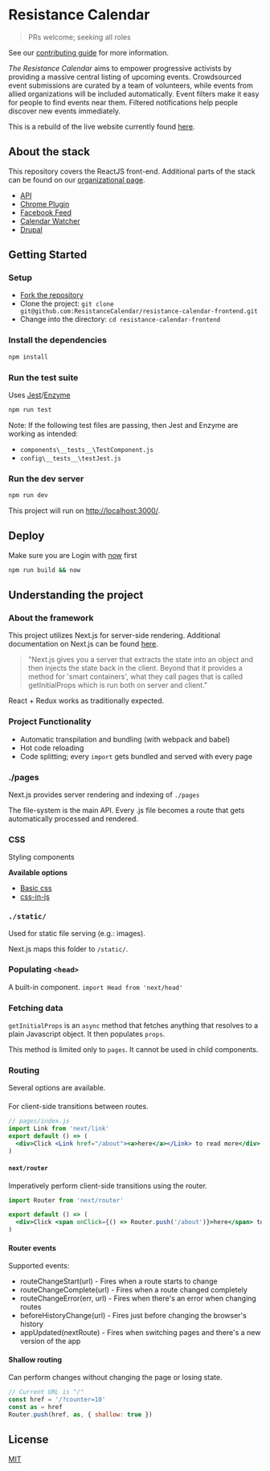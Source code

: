 # Resistance Calendar

> PRs welcome; seeking all roles

See our [contributing guide](CONTRIBUTING.md) for more information.

*The Resistance Calendar* aims to empower progressive activists by providing a massive central listing of upcoming events. Crowdsourced event submissions are curated by a team of volunteers, while events from allied organizations will be included automatically. Event filters make it easy for people to find events near them. Filtered notifications help people discover new events immediately. 

This is a rebuild of the live website currently found [here](https://www.resistancecalendar.org/).

## About the stack

This repository covers the ReactJS front-end.  Additional parts of the stack can be found on our [organizational page](https://github.com/ResistanceCalendar).

- [API](https://github.com/ResistanceCalendar/resistance-calendar-api)
- [Chrome Plugin](https://github.com/ResistanceCalendar/resistance-calendar-chrome-ext)
- [Facebook Feed](https://github.com/ResistanceCalendar/FacebookFeed)
- [Calendar Watcher](https://github.com/ResistanceCalendar/resistance-cal-watcher)
- [Drupal](https://github.com/ResistanceCalendar/resistance-drupal)

## Getting Started

### Setup

- [Fork the repository](https://help.github.com/articles/fork-a-repo/)
- Clone the project: `git clone git@github.com:ResistanceCalendar/resistance-calendar-frontend.git`
- Change into the directory: `cd resistance-calendar-frontend`

### Install the dependencies

```sh
npm install
```

### Run the test suite

Uses [Jest](https://facebook.github.io/jest/)/[Enzyme](http://airbnb.io/enzyme/)

```sh
npm run test
```

Note: If the following test files are passing, then Jest and Enzyme are working as intended:

- `components\__tests__\TestComponent.js`
- `config\__tests__\testJest.js`

### Run the dev server

```sh
npm run dev
```

This project will run on [http://localhost:3000/](http://localhost:3000/).

## Deploy
Make sure you are Login with [now](zeit.co/now) first

```sh
npm run build && now
```

## Understanding the project

### About the framework

This project utilizes Next.js for server-side rendering.  Additional documentation on Next.js can be found [here](https://zeit.co/blog/next).

>"Next.js gives you a server that extracts the state into an object and then injects the state back in the client. Beyond that it provides a method for 'smart containers', what they call pages that is called getInitialProps which is run both on server and client."

React + Redux works as traditionally expected.

### Project Functionality

- Automatic transpilation and bundling (with webpack and babel)
- Hot code reloading
- Code splitting; every `import` gets bundled and served with every page

### ./pages

Next.js provides server rendering and indexing of `./pages`

The file-system is the main API. Every .js file becomes a route that gets automatically processed and rendered.

### CSS

<p>Styling components
  <summary><b>Available options</b></summary>
  <ul>
    <li><a href="https://github.com/zeit/styled-jsx">Basic css</a></li>
    <li><a href="https://github.com/zeit/next.js/tree/master/examples/with-styled-components">css-in-js</a></li>
  </ul>
</p>

### `./static/`

Used for static file serving (e.g.: images).

Next.js maps this folder to `/static/`.

### Populating `<head>`

A built-in component.  `import Head from 'next/head'`

### Fetching data

`getInitialProps` is an `async` method that fetches anything that resolves to a plain Javascript object.  It then populates `props`.

This method is limited only to `pages`.  It cannot be used in child components.

### Routing

Several options are available.

#### <Link>

For client-side transitions between routes.

```jsx
// pages/index.js
import Link from 'next/link'
export default () => (
  <div>Click <Link href="/about"><a>here</a></Link> to read more</div>
)
```

#### `next/router`

Imperatively perform client-side transitions using the router.

```jsx
import Router from 'next/router'

export default () => (
  <div>Click <span onClick={() => Router.push('/about')}>here</span> to read more</div>
)
```

#### Router events

Supported events:

- routeChangeStart(url) - Fires when a route starts to change
- routeChangeComplete(url) - Fires when a route changed completely
- routeChangeError(err, url) - Fires when there's an error when changing routes
- beforeHistoryChange(url) - Fires just before changing the browser's history
- appUpdated(nextRoute) - Fires when switching pages and there's a new version of the app

#### Shallow routing

Can perform changes without changing the page or losing state.

```jsx
// Current URL is "/"
const href = '/?counter=10'
const as = href
Router.push(href, as, { shallow: true })
```

## License

[MIT](LICENSE)

